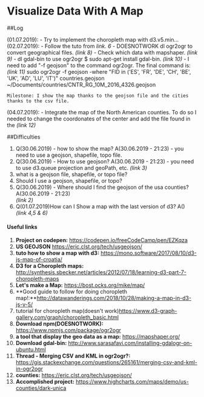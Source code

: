 # Visualize Data With A Map

##Log

(01.07.2019):
	- Try to implement the choropleth map with d3.v5.min...
(02.07.2019):
	- Follow the tuto from _link. 6_
	- DOESNOTWORK dl ogr2ogr to convert geographical files. _(link 8)_
	- Check which data with mapshaper. _(link 9)_
	- dl gdal-bin to use ogr2ogr $ sudo apt-get install gdal-bin. _(link 10)_
	- I need to add "-f geojson" to the command ogr2ogr. The final command is: _(link 11)_
		 sudo ogr2ogr -f geojson -where "FID in ('ES', 'FR', 'DE', 'CH', 'BE', 'UK', 'AD', 'LU', 'IT')" countries.geojson ~/Documents/countries/CNTR_RG_10M_2016_4326.geojson

	Milestone: I show the map thanks to the geojson file and the cities thanks to the csv file.
(04.07.2019):
	- Integrate the map of the North American counties. To do so I needed to change the coordonates of the center and add the file found in the _(link 12)_
 
##Difficulties

1. Q(30.06.2019) - how to show the map?
	A(30.06.2019 - 21:23) - you need to use a geojson, shapefile, topo file. 
2. Q(30.06.2019) - How to use geojson?
	A(30.06.2019 - 21:23) - you need to use d3.queue projection and geoPath, etc. 
				_(link 3)_
3. what is a geojson file, shapefile, or topo file? 
4. Should I use a geojson, shapefile, or topo? 
5. Q(30.06.2019) - Where should I find the geojson of the usa counties?
	A(30.06.2019 - 21:23) 	
				_(link 2)_
6. Q(01.07.2019)How can I Show a map with the last version of d3? 
	A() 			
				_(link 4,5 & 6)_
#### Useful links
1. **Project on codepen:** https://codepen.io/freeCodeCamp/pen/EZKqza
2. **US GEOJSON** https://eric.clst.org/tech/usgeojson/
3. **tuto how to show a map with d3:** https://mono.software/2017/08/10/d3-js-map-of-croatia/
4. **D3 for a Choropleth maps:** http://synthesis.sbecker.net/articles/2012/07/18/learning-d3-part-7-choropleth-maps
5. **Let's make a Map:** https://bost.ocks.org/mike/map/
6. **Good guide to follow for doing choropleth map!:**http://datawanderings.com/2018/10/28/making-a-map-in-d3-js-v-5/
7. tutorial for choropleth map(doesn't work)https://www.d3-graph-gallery.com/graph/choropleth_basic.html
8. **Download npm(DOESNOTWORK):** https://www.npmjs.com/package/ogr2ogr
9. **a tool that display the geo data as a map:** https://mapshaper.org/
10. **Download gdal-bin:** http://www.sarasafavi.com/installing-gdalogr-on-ubuntu.html
11. **Thread - Merging CSV and KML in ogr2ogr?:** https://gis.stackexchange.com/questions/265161/merging-csv-and-kml-in-ogr2ogr
12. **counties:** https://eric.clst.org/tech/usgeojson/
13. **Accomplished project:** https://www.highcharts.com/maps/demo/us-counties/dark-unica 
